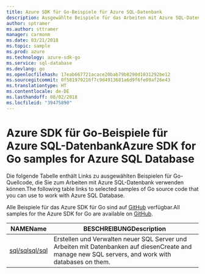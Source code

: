 ```yaml
---
title: Azure SDK für Go-Beispiele für Azure SQL-Datenbank
description: Ausgewählte Beispiele für das Arbeiten mit Azure SQL-Datenbank aus dem Azure SDK für Go
author: sptramer
ms.author: sttramer
manager: carmonm
ms.date: 03/21/2018
ms.topic: sample
ms.prod: azure
ms.technology: azure-sdk-go
ms.service: sql-database
ms.devlang: go
ms.openlocfilehash: 17eab667721acace20bab79b8290d1031292be12
ms.sourcegitcommit: 0f581979216f7c9d4913681a6d9f6fe09af26e43
ms.translationtype: HT
ms.contentlocale: de-DE
ms.lasthandoff: 08/02/2018
ms.locfileid: "39475890"
---
```

# <a name="azure-sdk-for-go-samples-for-azure-sql-database"></a><span data-ttu-id="568b1-103">Azure SDK für Go-Beispiele für Azure SQL-Datenbank</span><span class="sxs-lookup"><span data-stu-id="568b1-103">Azure SDK for Go samples for Azure SQL Database</span></span>

<span data-ttu-id="568b1-104">Die folgende Tabelle enthält Links zu ausgewählten Beispielen für Go-Quellcode, die Sie zum Arbeiten mit Azure SQL-Datenbank verwenden können.</span><span class="sxs-lookup"><span data-stu-id="568b1-104">The following table links to selected samples of Go source code that you can use to work with Azure SQL Database.</span></span>

<span data-ttu-id="568b1-105">Alle Beispiele für das Azure SDK für Go sind auf [GitHub](https://github.com/Azure-Samples/azure-sdk-for-go-samples) verfügbar.</span><span class="sxs-lookup"><span data-stu-id="568b1-105">All samples for the Azure SDK for Go are available on [GitHub](https://github.com/Azure-Samples/azure-sdk-for-go-samples).</span></span>

| <span data-ttu-id="568b1-106">NAME</span><span class="sxs-lookup"><span data-stu-id="568b1-106">Name</span></span> | <span data-ttu-id="568b1-107">BESCHREIBUNG</span><span class="sxs-lookup"><span data-stu-id="568b1-107">Description</span></span> |
|------|-------------|
| [<span data-ttu-id="568b1-108">sql/sql</span><span class="sxs-lookup"><span data-stu-id="568b1-108">sql/sql</span></span>](https://github.com/Azure-Samples/azure-sdk-for-go-samples/blob/master/sql/sql.go) | <span data-ttu-id="568b1-109">Erstellen und Verwalten neuer SQL Server und Arbeiten mit Datenbanken auf diesen</span><span class="sxs-lookup"><span data-stu-id="568b1-109">Create and manage new SQL servers, and work with databases on them.</span></span> |
